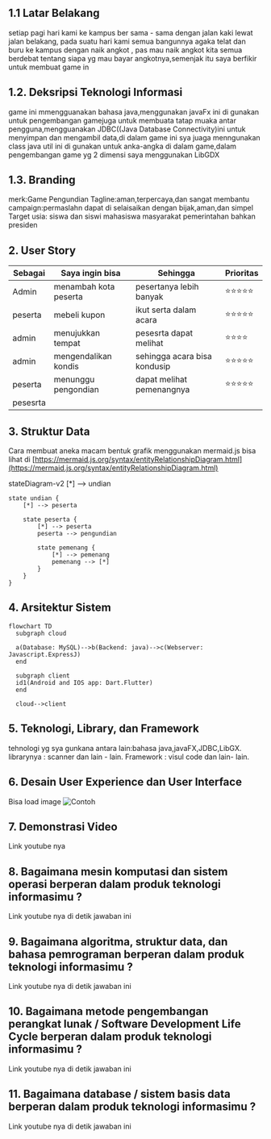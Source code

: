 ## 1.1 Latar Belakang

setiap  pagi hari kami ke kampus ber sama - sama dengan jalan kaki lewat jalan belakang,
pada suatu hari kami semua bangunnya agaka telat dan buru ke kampus dengan naik angkot ,
pas mau naik angkot kita semua berdebat tentang siapa yg mau bayar angkotnya,semenjak itu 
saya berfikir untuk membuat game in

## 1.2. Deksripsi Teknologi Informasi

game ini mmengguanakan bahasa java,menggunakan javaFx ini di gunakan untuk pengembangan gamejuga untuk membuata tatap muaka antar pengguna,mengguanakan JDBC((Java Database Connectivity)ini untuk menyimpan dan mengambil data,di dalam game ini sya juaga menngunakan class java util ini di gunakan untuk anka-angka di dalam game,dalam pengembangan game yg 2 dimensi saya menggunakan LibGDX

## 1.3. Branding

merk:Game Pengundian
Tagline:aman,terpercaya,dan sangat membantu
campaign:permaslahn dapat di selaisaikan dengan bijak,aman,dan simpel
Target usia:
siswa dan siswi
mahasiswa
masyarakat
pemerintahan 
bahkan presiden

## 2. User Story

Sebagai | Saya ingin bisa | Sehingga | Prioritas
---|---|---|---
Admin| menambah kota peserta | pesertanya lebih banyak | ⭐⭐⭐⭐⭐
peserta|mebeli kupon|ikut serta dalam acara|⭐⭐⭐⭐⭐
admin|menujukkan tempat|pesesrta dapat melihat|⭐⭐⭐⭐
admin|mengendalikan kondis|sehingga acara bisa kondusip|⭐⭐⭐⭐⭐
peserta|menunggu pengondian|dapat melihat pemenangnya|⭐⭐⭐⭐⭐
pesesrta|

## 3. Struktur Data

Cara membuat aneka macam bentuk grafik menggunakan mermaid.js bisa lihat di [https://mermaid.js.org/syntax/entityRelationshipDiagram.html](https://mermaid.js.org/syntax/entityRelationshipDiagram.html) 


stateDiagram-v2
    [*] --> undian

    state undian {
        [*] --> peserta

        state peserta {
            [*] --> peserta
            peserta --> pengundian

            state pemenang {
                [*] --> pemenang
                pemenang --> [*]
            }
        }
    }


## 4. Arsitektur Sistem

```mermaid
flowchart TD
  subgraph cloud

  a(Database: MySQL)-->b(Backend: java)-->c(Webserver: Javascript.ExpressJ)
  end

  subgraph client
  id1(Android and IOS app: Dart.Flutter)
  end

  cloud-->client

```

## 5. Teknologi, Library, dan Framework

tehnologi yg sya gunkana antara lain:bahasa java,javaFX,JDBC,LibGX.
librarynya : scanner dan lain - lain.
Framework : visul code dan lain- lain.
## 6. Desain User Experience dan User Interface

Bisa load image 
![Contoh](https://fastly.picsum.photos/id/318/536/354.jpg?hmac=Ixy-wle80nudIR_cmnF1iY2y6rMUH7_9sk-BP1fTpM8)
## 7. Demonstrasi Video

Link youtube nya

## 8. Bagaimana mesin komputasi dan sistem operasi berperan dalam produk teknologi informasimu ?

Link youtube nya di detik jawaban ini

## 9. Bagaimana algoritma, struktur data, dan bahasa pemrograman berperan dalam produk teknologi informasimu ?

Link youtube nya di detik jawaban ini

## 10. Bagaimana metode pengembangan perangkat lunak / Software Development Life Cycle berperan dalam produk teknologi informasimu ?

Link youtube nya di detik jawaban ini

## 11. Bagaimana database / sistem basis data berperan dalam produk teknologi informasimu ?

Link youtube nya di detik jawaban ini
